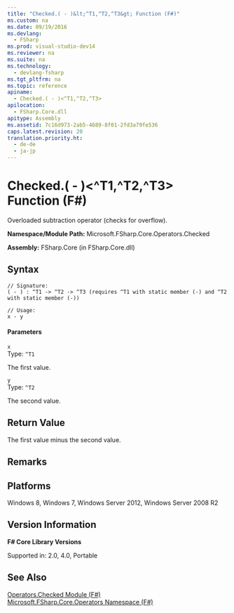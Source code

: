 ```yaml
---
title: "Checked.( - )&lt;^T1,^T2,^T3&gt; Function (F#)"
ms.custom: na
ms.date: 09/19/2016
ms.devlang: 
  - FSharp
ms.prod: visual-studio-dev14
ms.reviewer: na
ms.suite: na
ms.technology: 
  - devlang-fsharp
ms.tgt_pltfrm: na
ms.topic: reference
apiname: 
  - Checked.( - )<^T1,^T2,^T3>
apilocation: 
  - FSharp.Core.dll
apitype: Assembly
ms.assetid: 7c16d973-2ab5-4689-8f01-2fd3a79fe536
caps.latest.revision: 20
translation.priority.ht: 
  - de-de
  - ja-jp
---
```

# Checked.( - )&lt;^T1,^T2,^T3&gt; Function (F#)
Overloaded subtraction operator (checks for overflow).  
  
 **Namespace/Module Path:** Microsoft.FSharp.Core.Operators.Checked  
  
 **Assembly:** FSharp.Core (in FSharp.Core.dll)  
  
## Syntax  
  
```  
// Signature:  
( - ) : ^T1 -> ^T2 -> ^T3 (requires ^T1 with static member (-) and ^T2 with static member (-))  
  
// Usage:  
x - y  
```  
  
#### Parameters  
 `x`  
 Type: `^T1`  
  
 The first value.  
  
 `y`  
 Type: `^T2`  
  
 The second value.  
  
## Return Value  
 The first value minus the second value.  
  
## Remarks  
  
## Platforms  
 Windows 8, Windows 7, Windows Server 2012, Windows Server 2008 R2  
  
## Version Information  
 **F# Core Library Versions**  
  
 Supported in: 2.0, 4.0, Portable  
  
## See Also  
 [Operators.Checked Module (F#)](../Topic/Operators.Checked%20Module%20\(F%23\).md)   
 [Microsoft.FSharp.Core.Operators Namespace (F#)](../Topic/Core.Operators%20Module%20\(F%23\).md)